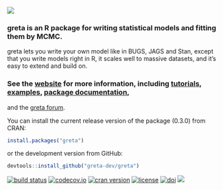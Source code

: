 ![](README_files/top_banner.png)

### greta is an R package for writing statistical models and fitting them by MCMC.

greta lets you write your own model like in BUGS, JAGS and Stan, except
that you write models right in R, it scales well to massive datasets,
and it’s easy to extend and build on.

### See the [website](https://greta-stats.org/) for more information, including [tutorials](https://greta-stats.org/get_started.html), [examples](https://greta-stats.org/example_models.html), [package documentation](https://greta-stats.org/reference-index.html),

and the [greta forum](https://forum.greta-stats.org).

You can install the current release version of the package (0.3.0) from
CRAN:

``` r
install.packages("greta")
```

or the development version from GitHub:

``` r
devtools::install_github("greta-dev/greta")
```

[![build
status](https://travis-ci.org/greta-dev/greta.svg?branch=master)](https://travis-ci.org/greta-dev/greta)
[![codecov.io](https://codecov.io/github/greta-dev/greta/coverage.svg?branch=master)](https://codecov.io/github/greta-dev/greta?branch=master)
[![cran
version](http://www.r-pkg.org/badges/version/greta)](https://cran.rstudio.com/web/packages/greta)
[![license](https://img.shields.io/badge/License-Apache%202.0-blue.svg)](https://opensource.org/licenses/Apache-2.0)
[![doi](https://zenodo.org/badge/73758247.svg)](https://zenodo.org/badge/latestdoi/73758247)
![](README_files/bottom_banner.png)
